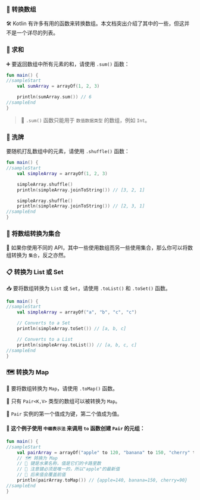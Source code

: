 ### 🔄 转换数组

🛠️ Kotlin 有许多有用的函数来转换数组。本文档突出介绍了其中的一些，但这并不是一个详尽的列表。

### 💯 求和

➕ 要返回数组中所有元素的和，请使用 `.sum()` 函数：

```Kotlin
fun main() {
//sampleStart
    val sumArray = arrayOf(1, 2, 3)

    println(sumArray.sum()) // 6
//sampleEnd
}
```

> 🔢 `.sum()` 函数只能用于 `数值数据类型` 的数组，例如 `Int`。

### 🔀 洗牌

要随机打乱数组中的元素，请使用 `.shuffle()` 函数：

```Kotlin
fun main() {
//sampleStart
    val simpleArray = arrayOf(1, 2, 3)

    simpleArray.shuffle()
    println(simpleArray.joinToString()) // [3, 2, 1]

    simpleArray.shuffle()
    println(simpleArray.joinToString()) // [2, 3, 1]
//sampleEnd
}
```

### 🔄 将数组转换为集合

🔀 如果你使用不同的 API，其中一些使用数组而另一些使用集合，那么你可以将数组转换为 `集合`，反之亦然。

### 📋 转换为 List 或 Set

📥 要将数组转换为 `List` 或 `Set`，请使用 `.toList()` 和 `.toSet()` 函数。

```kotlin
fun main() {
//sampleStart
    val simpleArray = arrayOf("a", "b", "c", "c")

    // Converts to a Set
    println(simpleArray.toSet()) // [a, b, c]

    // Converts to a List
    println(simpleArray.toList()) // [a, b, c, c]
//sampleEnd
}
```


### 🗺️ 转换为 Map

🔄 要将数组转换为 `Map`，请使用 `.toMap()` 函数。

🔑 只有 `Pair<K,V>` 类型的数组可以被转换为 `Map`。

📎 `Pair` 实例的第一个值成为键，第二个值成为值。

#### 🔑 这个例子使用 `中缀表示法` 来调用 `to` 函数创建 `Pair` 的元组：

```kotlin
fun main() {
//sampleStart
    val pairArray = arrayOf("apple" to 120, "banana" to 150, "cherry" to 90, "apple" to 140)
    // 🗺️ 转换为 Map
    // 🍎 键是水果名称，值是它们的卡路里数
    // 🔑 注意键必须是唯一的，所以"apple"的最新值
    // 🔄 后来值会覆盖前值
    println(pairArray.toMap()) // {apple=140, banana=150, cherry=90}
//sampleEnd
}
```